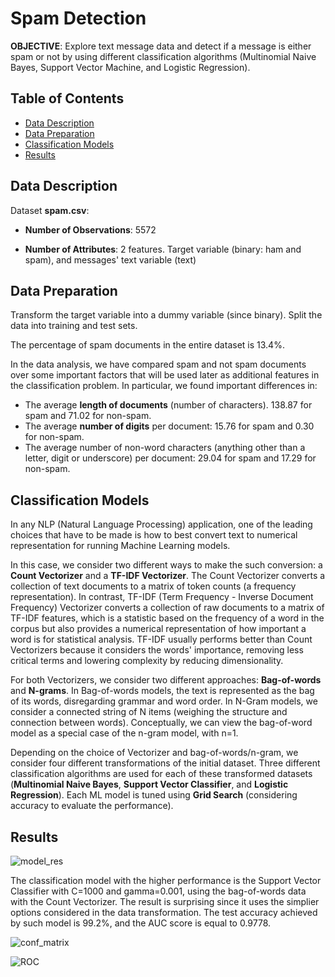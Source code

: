 # Spam Detection

**OBJECTIVE**: Explore text message data and detect if a message is either spam or not by using different classification algorithms (Multinomial Naive Bayes, Support Vector Machine, and Logistic Regression).

## Table of Contents

- [Data Description](#datadescription)
- [Data Preparation](#datapreparation)
- [Classification Models](#classificationmodels)
- [Results](#results)


<a id='datadescription'></a>
## Data Description

Dataset **spam.csv**:

* **Number of Observations**: 5572

* **Number of Attributes**: 2 features. Target variable (binary: ham and spam), and messages' text variable (text)

<a id='datapreparation'></a>
## Data Preparation
Transform the target variable into a dummy variable (since binary). Split the data into training and test sets. 

The percentage of spam documents in the entire dataset is 13.4%. 

In the data analysis, we have compared spam and not spam documents over some important factors that will be used later as additional features in the classification problem. In particular, we found important differences in:
* The average **length of documents** (number of characters). 138.87 for spam and 71.02 for non-spam.
* The average **number of digits** per document: 15.76 for spam and 0.30 for non-spam.
* The average number of non-word characters (anything other than a letter, digit or underscore) per document: 29.04 for spam and 17.29 for non-spam.


<a id='classificationmodels'></a>
## Classification Models

In any NLP (Natural Language Processing) application, one of the leading choices that have to be made is how to best convert text to numerical representation for running Machine Learning models. 

In this case, we consider two different ways to make the such conversion: a **Count Vectorizer** and a **TF-IDF Vectorizer**. The Count Vectorizer converts a collection of text documents to a matrix of token counts (a frequency representation). In contrast, TF-IDF (Term Frequency - Inverse Document Frequency) Vectorizer converts a collection of raw documents to a matrix of TF-IDF features, which is a statistic based on the frequency of a word in the corpus but also provides a numerical representation of how important a word is for statistical analysis. TF-IDF usually performs better than Count Vectorizers because it considers the words' importance, removing less critical terms and lowering complexity by reducing dimensionality.

For both Vectorizers, we consider two different approaches: **Bag-of-words** and **N-grams**. In Bag-of-words models, the text is represented as the bag of its words, disregarding grammar and word order. In N-Gram models, we consider a connected string of N items (weighing the structure and connection between words). Conceptually, we can view the bag-of-word model as a special case of the n-gram model, with n=1. 

Depending on the choice of Vectorizer and bag-of-words/n-gram, we consider four different transformations of the initial dataset. Three different classification algorithms are used for each of these transformed datasets (**Multinomial Naive Bayes**, **Support Vector Classifier**, and **Logistic Regression**). Each ML model is tuned using **Grid Search** (considering accuracy to evaluate the performance). 


<a id='results'></a>
## Results

![model_res](https://user-images.githubusercontent.com/80990030/191802370-c5d2ca0b-9e8c-4647-8e3c-b6b0306de614.png)

The classification model with the higher performance is the Support Vector Classifier with C=1000 and gamma=0.001, using the bag-of-words data with the Count Vectorizer. The result is surprising since it uses the simplier options considered in the data transformation. The test accuracy achieved by such model is 99.2%, and the AUC score is equal to 0.9778.

![conf_matrix](https://user-images.githubusercontent.com/80990030/191802857-951dae3f-521f-40dc-a72d-89e7b26f0593.png)

![ROC](https://user-images.githubusercontent.com/80990030/191802903-a251186f-8fdd-4905-94ff-b1af035cc433.png)
